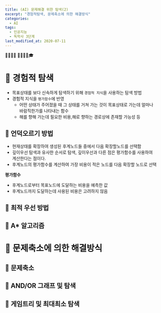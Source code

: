 ```yaml
---
title: (AI) 문제해결 위한 탐색(2)
excerpt: "경험적탐색, 문제축소에 의한 해결방식"
categories:
  - AI
tags:
  - 인공지능
  - 독학사 3단계
last_modified_at: 2020-07-11
---
```

💼📝🔑⏰ 📙📓📘📒🎓

# 💼 경험적 탐색
- 목표상태를 보다 신속하게 탐색하기 위해 `경험적 지식`을 사용하는 탐색 방법
- 경험적 지식을 `평가함수`에 반영
  + 어떤 상태가 주어졌을 때 그 상태를 거쳐 가는 것이 목표상태로 가는데 얼마나 바람직한가를 나타내는 함수
  + 해를 향해 가는데 필요한 비용,해로 향하는 경로상에 존재할 가능성 등

## 📝 언덕오르기 방법
- 현재상태를 확장하여 생성된 후계노드들 중에서 다음 확장할노드를 선택함
- 깊이우선 탐색과 유사한 순서로 탐색, 깊이우선과 다른 점은 평가함수를 사용하여 계산한다는 점이다.
- 후계노드의 평가함수를 계산하여 가장 비용이 적은 노드를 다음 확장할 노드로 선택

**평가함수**
- 후계노드로부터 목표노드에 도달하는 비용을 예측한 값
- 후계노드까지 도달하는데 사용된 비용은 고려하지 않음

## 📝 최적 우선 방법

## 📝 A* 알고리즘

# 💼 문제축소에 의한 해결방식
## 📝 문제축소

## 📝 AND/OR 그래프 및 탐색

## 📝 게임트리 및 최대최소 탐색